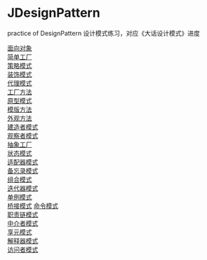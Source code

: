 # JDesignPattern
practice of DesignPattern
设计模式练习，对应《大话设计模式》进度

[面向对象](https://github.com/CUjamin/JDesignPattern/blob/master/oo.md)  
[简单工厂](https://github.com/CUjamin/JDesignPattern/blob/master/simplefactory)  
[策略模式](https://github.com/CUjamin/JDesignPattern/blob/master/strategy)   
[装饰模式](https://github.com/CUjamin/JDesignPattern/tree/master/decorator)  
[代理模式](https://github.com/CUjamin/JDesignPattern/blob/master/proxy)  
[工厂方法](https://github.com/CUjamin/JDesignPattern/blob/master/factory)   
[原型模式](https://github.com/CUjamin/JDesignPattern/blob/master/prototype)    
[模版方法](https://github.com/CUjamin/JDesignPattern/blob/master/templatemethod)    
[外观方法](https://github.com/CUjamin/JDesignPattern/blob/master/facade)    
[建造者模式](https://github.com/CUjamin/JDesignPattern/blob/master/builder)  
[观察者模式](https://github.com/CUjamin/JDesignPattern/blob/master/pub_sub)  
[抽象工厂]()    
[状态模式](https://github.com/CUjamin/JDesignPattern/blob/master/state)    
[适配器模式](https://github.com/CUjamin/JDesignPattern/blob/master/adapter)   
[备忘录模式](https://github.com/CUjamin/JDesignPattern/blob/master/memento)   
[组合模式]()    
[迭代器模式]()   
[单例模式](https://github.com/CUjamin/JDesignPattern/blob/master/singleton)     
[桥接模式]()
[命令模式]()    
[职责链模式]()   
[中介者模式]()    
[享元模式]()    
[解释器模式]()    
[访问者模式]()    
